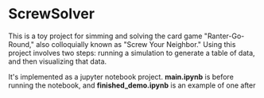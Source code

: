 # ScrewSolver

This is a toy project for simming and solving the card game "Ranter-Go-Round," also colloquially known as "Screw Your Neighbor."
Using this project involves two steps: running a simulation to generate a table of data, and then visualizing that data.

It's implemented as a jupyter notebook project.  **main.ipynb** is before running the notebook, and **finished_demo.ipynb** is an example of one after